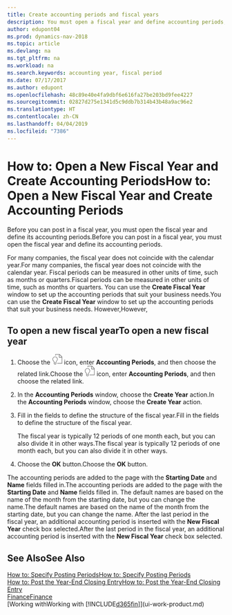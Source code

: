 ```yaml
---
title: Create accounting periods and fiscal years
description: You must open a fiscal year and define accounting periods, before you can post in a fiscal year.
author: edupont04
ms.prod: dynamics-nav-2018
ms.topic: article
ms.devlang: na
ms.tgt_pltfrm: na
ms.workload: na
ms.search.keywords: accounting year, fiscal period
ms.date: 07/17/2017
ms.author: edupont
ms.openlocfilehash: 48c89e40e4fa9dbf6e616fa27be203bd9fee4227
ms.sourcegitcommit: 02827d275e1341d5c9ddb7b314b43b48a9ac96e2
ms.translationtype: HT
ms.contentlocale: zh-CN
ms.lasthandoff: 04/04/2019
ms.locfileid: "7386"
---
```

# <a name="how-to-open-a-new-fiscal-year-and-create-accounting-periods"></a><span data-ttu-id="f56ee-103">How to: Open a New Fiscal Year and Create Accounting Periods</span><span class="sxs-lookup"><span data-stu-id="f56ee-103">How to: Open a New Fiscal Year and Create Accounting Periods</span></span>
<span data-ttu-id="f56ee-104">Before you can post in a fiscal year, you must open the fiscal year and define its accounting periods.</span><span class="sxs-lookup"><span data-stu-id="f56ee-104">Before you can post in a fiscal year, you must open the fiscal year and define its accounting periods.</span></span>  

<span data-ttu-id="f56ee-105">For many companies, the fiscal year does not coincide with the calendar year.</span><span class="sxs-lookup"><span data-stu-id="f56ee-105">For many companies, the fiscal year does not coincide with the calendar year.</span></span> <span data-ttu-id="f56ee-106">Fiscal periods can be measured in other units of time, such as months or quarters.</span><span class="sxs-lookup"><span data-stu-id="f56ee-106">Fiscal periods can be measured in other units of time, such as months or quarters.</span></span> <span data-ttu-id="f56ee-107">You can use the **Create Fiscal Year** window to set up the accounting periods that suit your business needs.</span><span class="sxs-lookup"><span data-stu-id="f56ee-107">You can use the **Create Fiscal Year** window to set up the accounting periods that suit your business needs.</span></span> <span data-ttu-id="f56ee-108">However,</span><span class="sxs-lookup"><span data-stu-id="f56ee-108">However,</span></span>   

## <a name="to-open-a-new-fiscal-year"></a><span data-ttu-id="f56ee-109">To open a new fiscal year</span><span class="sxs-lookup"><span data-stu-id="f56ee-109">To open a new fiscal year</span></span>
1. <span data-ttu-id="f56ee-110">Choose the ![Search for Page or Report](media/ui-search/search_small.png "Search for Page or Report icon") icon, enter **Accounting Periods**, and then choose the related link.</span><span class="sxs-lookup"><span data-stu-id="f56ee-110">Choose the ![Search for Page or Report](media/ui-search/search_small.png "Search for Page or Report icon") icon, enter **Accounting Periods**, and then choose the related link.</span></span>
2. <span data-ttu-id="f56ee-111">In the **Accounting Periods** window, choose the **Create Year** action.</span><span class="sxs-lookup"><span data-stu-id="f56ee-111">In the **Accounting Periods** window, choose the **Create Year** action.</span></span>
3. <span data-ttu-id="f56ee-112">Fill in the fields to define the structure of the fiscal year.</span><span class="sxs-lookup"><span data-stu-id="f56ee-112">Fill in the fields to define the structure of the fiscal year.</span></span>

    <span data-ttu-id="f56ee-113">The fiscal year is typically 12 periods of one month each, but you can also divide it in other ways.</span><span class="sxs-lookup"><span data-stu-id="f56ee-113">The fiscal year is typically 12 periods of one month each, but you can also divide it in other ways.</span></span>
4. <span data-ttu-id="f56ee-114">Choose the **OK** button.</span><span class="sxs-lookup"><span data-stu-id="f56ee-114">Choose the **OK** button.</span></span>

<span data-ttu-id="f56ee-115">The accounting periods are added to the page with the **Starting Date** and **Name** fields filled in.</span><span class="sxs-lookup"><span data-stu-id="f56ee-115">The accounting periods are added to the page with the **Starting Date** and **Name** fields filled in.</span></span> <span data-ttu-id="f56ee-116">The default names are based on the name of the month from the starting date, but you can change the name.</span><span class="sxs-lookup"><span data-stu-id="f56ee-116">The default names are based on the name of the month from the starting date, but you can change the name.</span></span> <span data-ttu-id="f56ee-117">After the last period in the fiscal year, an additional accounting period is inserted with the **New Fiscal Year** check box selected.</span><span class="sxs-lookup"><span data-stu-id="f56ee-117">After the last period in the fiscal year, an additional accounting period is inserted with the **New Fiscal Year** check box selected.</span></span>  


## <a name="see-also"></a><span data-ttu-id="f56ee-118">See Also</span><span class="sxs-lookup"><span data-stu-id="f56ee-118">See Also</span></span>
[<span data-ttu-id="f56ee-119">How to: Specify Posting Periods</span><span class="sxs-lookup"><span data-stu-id="f56ee-119">How to: Specify Posting Periods</span></span>](finance-how-specify-posting-periods.md)  
[<span data-ttu-id="f56ee-120">How to: Post the Year-End Closing Entry</span><span class="sxs-lookup"><span data-stu-id="f56ee-120">How to: Post the Year-End Closing Entry</span></span>](year-how-post-year-end-close-entry.md)  
[<span data-ttu-id="f56ee-121">Finance</span><span class="sxs-lookup"><span data-stu-id="f56ee-121">Finance</span></span>](finance.md)  
[<span data-ttu-id="f56ee-122">Working with</span><span class="sxs-lookup"><span data-stu-id="f56ee-122">Working with</span></span> [!INCLUDE[d365fin](includes/d365fin_md.md)]](ui-work-product.md)
